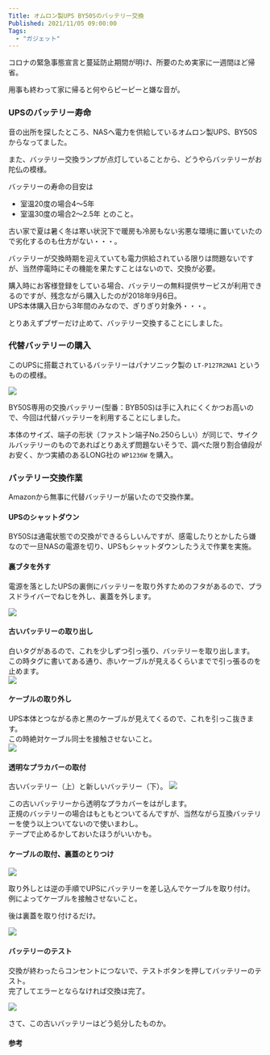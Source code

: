 ```yaml
---
Title: オムロン製UPS BY50Sのバッテリー交換
Published: 2021/11/05 09:00:00
Tags:
  - "ガジェット"
---
```


コロナの緊急事態宣言と蔓延防止期間が明け、所要のため実家に一週間ほど帰省。  

用事も終わって家に帰ると何やらピーピーと嫌な音が。  

### UPSのバッテリー寿命  
音の出所を探したところ、NASへ電力を供給しているオムロン製UPS、BY50Sからなってました。  

<?# AmazonAffiliate B07S1LRJ63 /?>

また、バッテリー交換ランプが点灯していることから、どうやらバッテリーがお陀仏の模様。  
 
 バッテリーの寿命の目安は
- 室温20度の場合4〜5年
- 室温30度の場合2〜2.5年
 とのこと。  
 
古い家で夏は暑く冬は寒い状況下で暖房も冷房もない劣悪な環境に置いていたので劣化するのも仕方がない・・・。  

バッテリーが交換時期を迎えていても電力供給されている限りは問題ないですが、当然停電時にその機能を果たすことはないので、交換が必要。  

購入時にお客様登録をしている場合、バッテリーの無料提供サービスが利用できるのですが、残念ながら購入したのが2018年9月6日。  
UPS本体購入日から3年間のみなので、ぎりぎり対象外・・・。  

<?# OEmbed "https://socialsolution.omron.com/jp/ja/products_service/ups/support/mushou.html" /?>

とりあえずブザーだけ止めて、バッテリー交換することにしました。  

### 代替バッテリーの購入  

このUPSに搭載されているバッテリーはパナソニック製の `LT-P127R2NA1` というものの模様。  

![](oldbattery.jpg)   

BY50S専用の交換バッテリー(型番：BYB50S)は手に入れにくくかつお高いので、今回は代替バッテリーを利用することにしました。  

本体のサイズ、端子の形状（ファストン端子No.250らしい）が同じで、サイクルバッテリーのものであればとりあえず問題ないそうで、調べた限り割合値段がお安く、かつ実績のあるLONG社の `WP1236W` を購入。  

<?# AmazonAffiliate B01KQ5BQHE /?>

### バッテリー交換作業  

Amazonから無事に代替バッテリーが届いたので交換作業。  


#### UPSのシャットダウン  

BY50Sは通電状態での交換ができるらしいんですが、感電したりとかしたら嫌なので一旦NASの電源を切り、UPSもシャットダウンしたうえで作業を実施。  

#### 裏ブタを外す  

電源を落としたUPSの裏側にバッテリーを取り外すためのフタがあるので、プラスドライバーでねじを外し、裏蓋を外します。  

![](backcover.jpg)   


#### 古いバッテリーの取り出し  
白いタグがあるので、これを少しずつ引っ張り、バッテリーを取り出します。  
この時タグに書いてある通り、赤いケーブルが見えるくらいまでで引っ張るのを止めます。  
![](reject.jpg)   

#### ケーブルの取り外し  
UPS本体とつながる赤と黒のケーブルが見えてくるので、これを引っこ抜きます。  
この時絶対ケーブル同士を接触させないこと。  
![](cable_reject.jpg)   

#### 透明なプラカバーの取付  
古いバッテリー（上）と新しいバッテリー（下）。
![](old_new_battery.jpg)   

この古いバッテリーから透明なプラカバーをはがします。  
正規のバッテリーの場合はもともとついてるんですが、当然ながら互換バッテリーを使う以上ついてないので使いまわし。    
テープで止めるかしておいたほうがいいかも。  

#### ケーブルの取付、裏蓋のとりつけ  

![](install_cable.jpg)   

取り外しとは逆の手順でUPSにバッテリーを差し込んでケーブルを取り付け。  
例によってケーブルを接触させないこと。  

後は裏蓋を取り付けるだけ。  

![](backcover_install.jpg)   

#### バッテリーのテスト  
交換が終わったらコンセントにつないで、テストボタンを押してバッテリーのテスト。  
完了してエラーとならなければ交換は完了。  

![](complete.jpg)   

さて、この古いバッテリーはどう処分したものか。

#### 参考

<?# OEmbed "https://voltechno.com/blog/omron-upsbattery/" /?>

<?# OEmbed "https://kixi.jp/5493" /?>